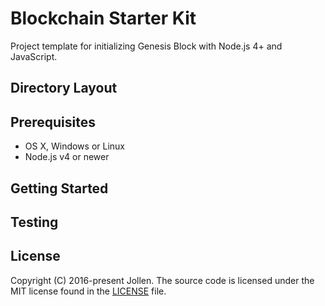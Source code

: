 # Blockchain Starter Kit

Project template for initializing Genesis Block with Node.js 4+ and JavaScript.

## Directory Layout

## Prerequisites

* OS X, Windows or Linux
* Node.js v4 or newer

## Getting Started

## Testing

## License

Copyright (C) 2016-present Jollen. The source code is licensed under the MIT license found in the [LICENSE](LICENSE) file.